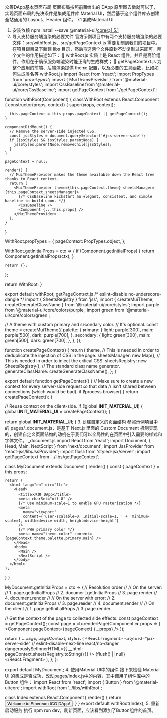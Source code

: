 众筹DApp基本页面布局
页面布局按照前面给出的 DApp 原型图去做就可以了，实现页面布局的先决条件是集成组件库 Material UI，然后基于这个组件库去创建全站通用的 Layout、Header 组件。
7.1 集成Material UI
1. 安装依赖
npm install --save @material-ui/core@1.5.1
2. 导入支持服务端渲染的必要文件
官方示例项目中有两个支持服务端渲染的必要文件：src/withRoot.js、src/getPageContext.js 需要复制到我们的项目中。在项目跟目录下新建 libs 目录，然后将这两个文件原封不动复制过来即可，两个文件的作用描述如下：
	withRoot.js 实质上是 React 组件，并且是高阶组件，作用在于确保服务端渲染时能正确的生成样式；
	getPageContext.js 为整个应用的前端、后端渲染提供 theme 配置，以及必要的工具函数，比如如何生成类名等
withRoot.js
import React from 'react';
import PropTypes from 'prop-types';
import { MuiThemeProvider } from '@material-ui/core/styles';
import CssBaseline from '@material-ui/core/CssBaseline';
import getPageContext from './getPageContext';

function withRoot(Component) {
  class WithRoot extends React.Component {
    constructor(props, context) {
      super(props, context);

      this.pageContext = this.props.pageContext || getPageContext();
    }

    componentDidMount() {
      // Remove the server-side injected CSS.
      const jssStyles = document.querySelector('#jss-server-side');
      if (jssStyles && jssStyles.parentNode) {
        jssStyles.parentNode.removeChild(jssStyles);
      }
    }

    pageContext = null;

    render() {
      // MuiThemeProvider makes the theme available down the React tree thanks to React context.
      return (
        <MuiThemeProvider theme={this.pageContext.theme} sheetsManager={this.pageContext.sheetsManager}>
          {/* CssBaseline kickstart an elegant, consistent, and simple baseline to build upon. */}
          <CssBaseline />
          <Component {...this.props} />
        </MuiThemeProvider>
      );
    }
  }

  WithRoot.propTypes = {
    pageContext: PropTypes.object,
  };

  WithRoot.getInitialProps = ctx => {
    if (Component.getInitialProps) {
      return Component.getInitialProps(ctx);
    }

    return {};
  };

  return WithRoot;
}

export default withRoot;
getPageContext.js
/* eslint-disable no-underscore-dangle */
import { SheetsRegistry } from 'jss';
import { createMuiTheme, createGenerateClassName } from '@material-ui/core/styles';
import purple from '@material-ui/core/colors/purple';
import green from '@material-ui/core/colors/green';

// A theme with custom primary and secondary color.
// It's optional.
const theme = createMuiTheme({
  palette: {
    primary: {
      light: purple[300],
      main: purple[500],
      dark: purple[700],
    },
    secondary: {
      light: green[300],
      main: green[500],
      dark: green[700],
    },
  },
});

function createPageContext() {
  return {
    theme,
    // This is needed in order to deduplicate the injection of CSS in the page.
    sheetsManager: new Map(),
    // This is needed in order to inject the critical CSS.
    sheetsRegistry: new SheetsRegistry(),
    // The standard class name generator.
    generateClassName: createGenerateClassName(),
  };
}

export default function getPageContext() {
  // Make sure to create a new context for every server-side request so that data
  // isn't shared between connections (which would be bad).
  if (!process.browser) {
    return createPageContext();
  }

  // Reuse context on the client-side.
  if (!global.__INIT_MATERIAL_UI__) {
    global.__INIT_MATERIAL_UI__ = createPageContext();
  }

  return global.__INIT_MATERIAL_UI__;
}
3. 创建自定义的页面结构
参照示例项目中的 pages/_document.js，是基于 Next.js 里面的 Custom Document 机制实现的，创建自定义页面结构的动机在于我们可以全局性的在页面中引入需要的样式和字体文件。
_document.js
import React from 'react';
import Document, { Head, Main, NextScript } from 'next/document';
import JssProvider from 'react-jss/lib/JssProvider';
import flush from 'styled-jsx/server';
import getPageContext from '../libs/getPageContext';

class MyDocument extends Document {
  render() {
    const { pageContext } = this.props;

    return (
      <html lang="en" dir="ltr">
        <Head>
          <title>众筹 DApp</title>
          <meta charSet="utf-8" />
          {/* Use minimum-scale=1 to enable GPU rasterization */}
          <meta
            name="viewport"
            content={'user-scalable=0, initial-scale=1, ' + 'minimum-scale=1, width=device-width, height=device-height'}
          />
          {/* PWA primary color */}
          <meta name="theme-color" content={pageContext.theme.palette.primary.main} />
        </Head>
        <body>
          <Main />
          <NextScript />
        </body>
      </html>
    );
  }
}

MyDocument.getInitialProps = ctx => {
  // Resolution order
  //
  // On the server:
  // 1. page.getInitialProps
  // 2. document.getInitialProps
  // 3. page.render
  // 4. document.render
  //
  // On the server with error:
  // 2. document.getInitialProps
  // 3. page.render
  // 4. document.render
  //
  // On the client
  // 1. page.getInitialProps
  // 3. page.render

  // Get the context of the page to collected side effects.
  const pageContext = getPageContext();
  const page = ctx.renderPage(Component => props => (
    <JssProvider registry={pageContext.sheetsRegistry} generateClassName={pageContext.generateClassName}>
      <Component pageContext={pageContext} {...props} />
    </JssProvider>
  ));

  return {
    ...page,
    pageContext,
    styles: (
      <React.Fragment>
        <style
          id="jss-server-side"
          // eslint-disable-next-line react/no-danger
          dangerouslySetInnerHTML={{ __html: pageContext.sheetsRegistry.toString() }}
        />
        {flush() || null}
      </React.Fragment>
    ),
  };
};

export default MyDocument;
4. 使用Material UI中的组件
接下来检验 Material UI 的集成是否成功，改动pages/index.js中的内容，其中调用了组件库中的 Button 组件：
import React from 'react';
import { Button } from '@material-ui/core';
import withRoot from '../libs/withRoot';

class Index extends React.Component {
render() {
return <Button variant="raised" color="primary">Welcome to Ethereum ICO DApp!</Button>;
}
}
export default withRoot(Index);
5. 重新启动服务
执行 npm run dev，刷新页面，应该看到添加了Button组件的首页。
